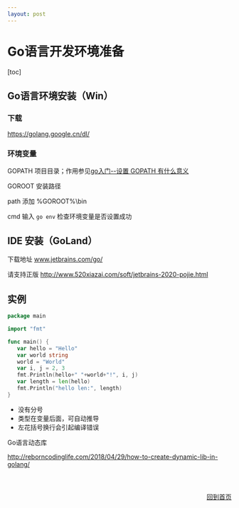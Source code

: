 ```yaml
---
layout: post
---
```




# Go语言开发环境准备

[toc]

## Go语言环境安装（Win）

### 下载

<https://golang.google.cn/dl/>



### 环境变量

GOPATH  项目目录；作用参见[go入门--设置 GOPATH 有什么意义](https://www.jianshu.com/p/2f7473f47c6d)

GOROOT  安装路径

path 添加 %GOROOT%\bin

cmd 输入 `go env` 检查环境变量是否设置成功



## IDE 安装（GoLand）

下载地址 www.jetbrains.com/go/

请支持正版 http://www.520xiazai.com/soft/jetbrains-2020-pojie.html



## 实例

```go
package main

import "fmt"

func main() {
   var hello = "Hello"
   var world string
   world = "World"
   var i, j = 2, 3
   fmt.Println(hello+" "+world+"!", i, j)
   var length = len(hello)
   fmt.Println("hello len:", length)
}
```

* 没有分号
* 类型在变量后面，可自动推导
* 左花括号换行会引起编译错误



Go语言动态库

http://reborncodinglife.com/2018/04/29/how-to-create-dynamic-lib-in-golang/

<p align="right" style="padding-top:40px"><a href="https://zcteo.github.io/">回到首页</a></p>